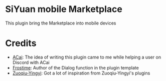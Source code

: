 # SiYuan mobile Marketplace

This plugin bring the Marketplace into mobile devices

# Credits 
- [ACai](https://github.com/KuiyueRO): The idea of writing this plugin came to me while helping a user on Discord with ACai
- [Frostime](https://github.com/frostime): Author of the Dialog function in the plugin template
- [Zuoqiu-Yingyi](https://github.com/Zuoqiu-Yingyi): Got a lot of inspiration from Zuoqiu-Yingyi's plugins